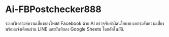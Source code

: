 # Ai-FBPostchecker888
ระบบวิเคราะห์ความเสี่ยงของโพสต์ Facebook ด้วย AI ตรวจจับคำผิดนโยบาย แยกระดับความเสี่ยง พร้อมแจ้งเตือนผ่าน LINE และบันทึกลง Google Sheets โดยอัตโนมัติ.
